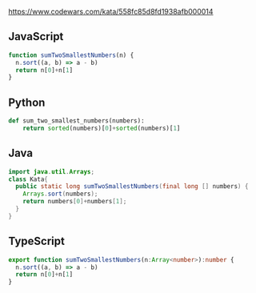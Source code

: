 https://www.codewars.com/kata/558fc85d8fd1938afb000014

## JavaScript
```js
function sumTwoSmallestNumbers(n) {  
  n.sort((a, b) => a - b)
  return n[0]+n[1]
}
```

## Python
```python
def sum_two_smallest_numbers(numbers):
    return sorted(numbers)[0]+sorted(numbers)[1]
```

## Java
```java
import java.util.Arrays;
class Kata{
  public static long sumTwoSmallestNumbers(final long [] numbers) {
    Arrays.sort(numbers);
    return numbers[0]+numbers[1];
  }             
}
```

## TypeScript
```ts
export function sumTwoSmallestNumbers(n:Array<number>):number {  
  n.sort((a, b) => a - b)
  return n[0]+n[1]
}
```
